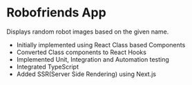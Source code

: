 # Robofriends App
Displays random robot images based on the given name.

- Initially implemented using React Class based Components
- Converted Class components to React Hooks
- Implemented Unit, Integration and Automation testing
- Integrated TypeScript
- Added SSR(Server Side Rendering) using Next.js
